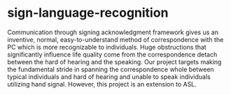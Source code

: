 # sign-language-recognition
Communication through signing acknowledgment framework gives us an inventive, normal, easy-to-understand method of correspondence with the PC which is more recognizable to individuals. Huge obstructions that significantly influence life quality come from the correspondence detach between the hard of hearing and the speaking.  Our project targets making the fundamental stride in spanning the correspondence whole between typical individuals and hard of hearing and unable to speak individuals utilizing hand signal. However, this project is an extension to ASL. 
